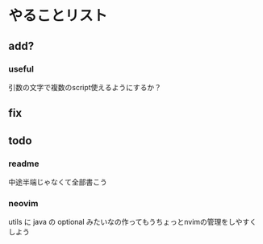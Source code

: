 # やることリスト

## add?

### useful

引数の文字で複数のscript使えるようにするか？

## fix

## todo

### readme

中途半端じゃなくて全部書こう

### neovim

utils に java の optional みたいなの作ってもうちょっとnvimの管理をしやすくしよう

